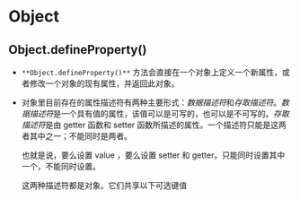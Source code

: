 # Object

## Object.defineProperty()

* `**Object.defineProperty()**` 方法会直接在一个对象上定义一个新属性，或者修改一个对象的现有属性，并返回此对象。

* 对象里目前存在的属性描述符有两种主要形式：*数据描述符*和*存取描述符*。*数据描述符*是一个具有值的属性，该值可以是可写的，也可以是不可写的。*存取描述符*是由 getter 函数和 setter 函数所描述的属性。一个描述符只能是这两者其中之一；不能同时是两者。

  也就是说，要么设置 value ，要么设置 setter 和 getter。只能同时设置其中一个，不能同时设置。

  这两种描述符都是对象。它们共享以下可选键值

